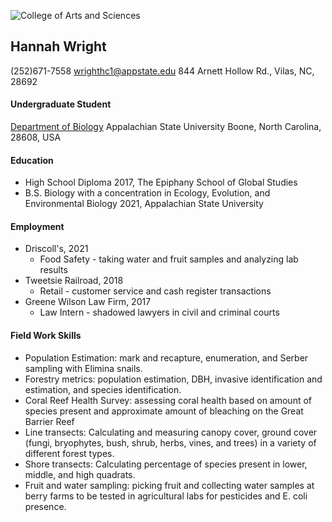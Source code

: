 ![College of Arts and Sciences](https://biology.appstate.edu/sites/biology.appstate.edu/files/casbutton.jpg)
## Hannah Wright
(252)671-7558
wrighthc1@appstate.edu
844 Arnett Hollow Rd., Vilas, NC, 28692
#### Undergraduate Student
[Department of Biology](https://biology.appstate.edu/)
Appalachian State University
Boone, North Carolina, 28608, USA

#### Education
<!--- Add education here!--->
* High School Diploma 2017, The Epiphany School of Global Studies
* B.S. Biology with a concentration in Ecology, Evolution, and Environmental Biology 2021, Appalachian State University
#### Employment
* Driscoll's, 2021
  * Food Safety - taking water and fruit samples and analyzing lab results
* Tweetsie Railroad, 2018
  * Retail - customer service and cash register transactions
* Greene Wilson Law Firm, 2017
  * Law Intern - shadowed lawyers in civil and criminal courts
#### Field Work Skills
* Population Estimation: mark and recapture, enumeration, and Serber sampling with Elimina snails.
* Forestry metrics: population estimation, DBH, invasive identification and estimation, and species identification.
* Coral Reef Health Survey: assessing coral health based on amount of species present and approximate amount of bleaching on the Great Barrier Reef
* Line transects: Calculating and measuring canopy cover, ground cover (fungi, bryophytes, bush, shrub, herbs, vines, and trees) in a variety of different forest types.
* Shore transects: Calculating percentage of species present in lower, middle, and high quadrats.
* Fruit and water sampling: picking fruit and collecting water samples at berry farms to be tested in agricultural labs for pesticides and E. coli presence. 
